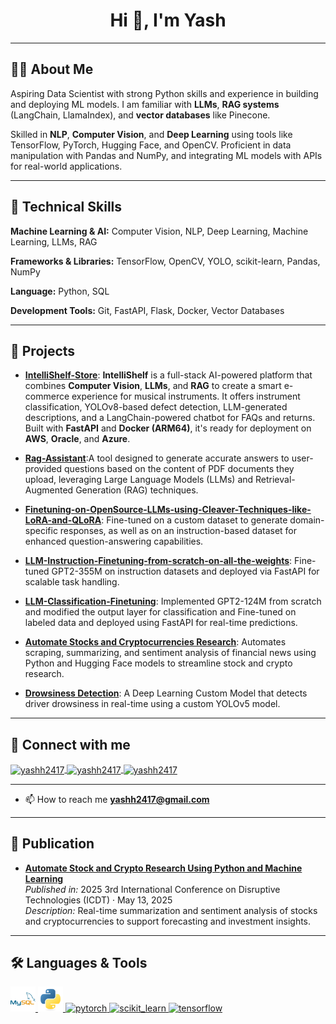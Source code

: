 <h1 align="center">Hi 👋, I'm Yash</h1>

---

## 👨‍💻 About Me

Aspiring Data Scientist with strong Python skills and experience in building and deploying ML models. I am familiar with **LLMs**, **RAG systems** (LangChain, LlamaIndex), and **vector databases** like Pinecone.

Skilled in **NLP**, **Computer Vision**, and **Deep Learning** using tools like TensorFlow, PyTorch, Hugging Face, and OpenCV. Proficient in data manipulation with Pandas and NumPy, and integrating ML models with APIs for real-world applications.

---

## 🧠 Technical Skills

**Machine Learning & AI:**  Computer Vision, NLP, Deep Learning, Machine Learning, LLMs, RAG

**Frameworks & Libraries:**  TensorFlow, OpenCV, YOLO, scikit-learn, Pandas, NumPy

**Language:**  Python, SQL

**Development Tools:**  Git, FastAPI, Flask, Docker, Vector Databases

---

## 🚀 Projects

* [**IntelliShelf-Store**](https://github.com/yashh2417/IntelliShelf): **IntelliShelf** is a full-stack AI-powered platform that combines **Computer Vision**, **LLMs**, and **RAG** to create a smart e-commerce experience for musical instruments. It offers instrument classification, YOLOv8-based defect detection, LLM-generated descriptions, and a LangChain-powered chatbot for FAQs and returns. Built with **FastAPI** and **Docker (ARM64)**, it's ready for deployment on **AWS**, **Oracle**, and **Azure**.

* [**Rag-Assistant**](https://github.com/yashh2417/rag-assistant):A tool designed to generate accurate answers to user-provided questions based on the content of PDF documents they upload, leveraging Large Language Models (LLMs) and Retrieval-Augmented Generation (RAG) techniques.

* [**Finetuning-on-OpenSource-LLMs-using-Cleaver-Techniques-like-LoRA-and-QLoRA**](https://github.com/yashh2417/LLM-Finetuning-using-LoRA-and-QLoRA): Fine-tuned on a custom dataset to generate domain-specific responses, as well as on an instruction-based dataset for enhanced question-answering capabilities.

* [**LLM-Instruction-Finetuning-from-scratch-on-all-the-weights**](https://github.com/yashh2417/LLM-Assistant): Fine-tuned GPT2-355M on instruction datasets and deployed via FastAPI for scalable task handling.

* [**LLM-Classification-Finetuning**](https://github.com/yashh2417/LLM-Classification): Implemented GPT2-124M from scratch and modified the output layer for classification and Fine-tuned on labeled data and deployed using FastAPI for real-time predictions.

* [**Automate Stocks and Cryptocurrencies Research**](https://github.com/yashh2417/stock-and-crypto-research): Automates scraping, summarizing, and sentiment analysis of financial news using Python and Hugging Face models to streamline stock and crypto research.

* [**Drowsiness Detection**](https://github.com/yashh2417/drowsiness-detection-android-app): A Deep Learning Custom Model that detects driver drowsiness in real-time using a custom YOLOv5 model.

---

## 💬 Connect with me

<p align="left">
<a href="https://twitter.com/yashh2417" target="blank">
  <img align="center" src="https://raw.githubusercontent.com/rahuldkjain/github-profile-readme-generator/master/src/images/icons/Social/twitter.svg" alt="yashh2417" height="30" width="40" />
</a>
<a href="https://linkedin.com/in/yashh2417" target="blank">
  <img align="center" src="https://raw.githubusercontent.com/rahuldkjain/github-profile-readme-generator/master/src/images/icons/Social/linked-in-alt.svg" alt="yashh2417" height="30" width="40" />
</a>
<a href="https://instagram.com/yashh2417" target="blank">
  <img align="center" src="https://raw.githubusercontent.com/rahuldkjain/github-profile-readme-generator/master/src/images/icons/Social/instagram.svg" alt="yashh2417" height="30" width="40" />
</a>
</p>

---

- 📫 How to reach me **yashh2417@gmail.com**

---

## 📄 Publication

* [**Automate Stock and Crypto Research Using Python and Machine Learning**](https://ieeexplore.ieee.org/document/10986447)  
  *Published in:* 2025 3rd International Conference on Disruptive Technologies (ICDT) · May 13, 2025  
  *Description:* Real-time summarization and sentiment analysis of stocks and cryptocurrencies to support forecasting and investment insights.

---

## 🛠️ Languages & Tools

<p align="left">  </a> <a href="https://www.mysql.com/" target="_blank" rel="noreferrer"> <img src="https://raw.githubusercontent.com/devicons/devicon/master/icons/mysql/mysql-original-wordmark.svg" alt="mysql" width="40" height="40"/> </a> <a href="https://www.python.org" target="_blank" rel="noreferrer"> <img src="https://raw.githubusercontent.com/devicons/devicon/master/icons/python/python-original.svg" alt="python" width="40" height="40"/> </a> <a href="https://pytorch.org/" target="_blank" rel="noreferrer"> <img src="https://www.vectorlogo.zone/logos/pytorch/pytorch-icon.svg" alt="pytorch" width="40" height="40"/> </a> <a href="https://scikit-learn.org/" target="_blank" rel="noreferrer"> <img src="https://upload.wikimedia.org/wikipedia/commons/0/05/Scikit_learn_logo_small.svg" alt="scikit_learn" width="40" height="40"/> </a> <a href="https://www.tensorflow.org" target="_blank" rel="noreferrer"> <img src="https://www.vectorlogo.zone/logos/tensorflow/tensorflow-icon.svg" alt="tensorflow" width="40" height="40"/> </a> </p>
